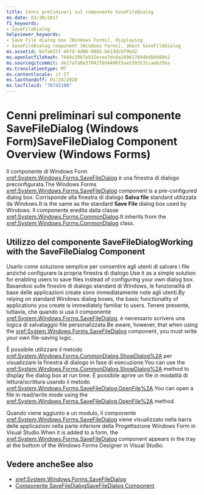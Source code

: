 ```yaml
---
title: Cenni preliminari sul componente SaveFileDialog
ms.date: 03/30/2017
f1_keywords:
- SaveFileDialog
helpviewer_keywords:
- Save File dialog box [Windows Forms], displaying
- SaveFileDialog component [Windows Forms], about SaveFileDialog
ms.assetid: be7a625f-46fd-4d06-9985-b613dcbf9bd2
ms.openlocfilehash: 7609c29b7e932ecee7dc8a289617094bd8d480e2
ms.sourcegitcommit: de17a7a0a37042f0d4406f5ae5393531caeb25ba
ms.translationtype: MT
ms.contentlocale: it-IT
ms.lasthandoff: 01/24/2020
ms.locfileid: "76743108"
---
```

# <a name="savefiledialog-component-overview-windows-forms"></a><span data-ttu-id="0cede-102">Cenni preliminari sul componente SaveFileDialog (Windows Form)</span><span class="sxs-lookup"><span data-stu-id="0cede-102">SaveFileDialog Component Overview (Windows Forms)</span></span>

<span data-ttu-id="0cede-103">Il componente di Windows Form <xref:System.Windows.Forms.SaveFileDialog> è una finestra di dialogo preconfigurata.</span><span class="sxs-lookup"><span data-stu-id="0cede-103">The Windows Forms <xref:System.Windows.Forms.SaveFileDialog> component is a pre-configured dialog box.</span></span> <span data-ttu-id="0cede-104">Corrisponde alla finestra di dialogo **Salva file** standard utilizzata da Windows.</span><span class="sxs-lookup"><span data-stu-id="0cede-104">It is the same as the standard **Save File** dialog box used by Windows.</span></span> <span data-ttu-id="0cede-105">Il componente eredita dalla classe <xref:System.Windows.Forms.CommonDialog>.</span><span class="sxs-lookup"><span data-stu-id="0cede-105">It inherits from the <xref:System.Windows.Forms.CommonDialog> class.</span></span>

## <a name="working-with-the-savefiledialog-component"></a><span data-ttu-id="0cede-106">Utilizzo del componente SaveFileDialog</span><span class="sxs-lookup"><span data-stu-id="0cede-106">Working with the SaveFileDialog Component</span></span>

<span data-ttu-id="0cede-107">Usarlo come soluzione semplice per consentire agli utenti di salvare i file anziché configurare la propria finestra di dialogo.</span><span class="sxs-lookup"><span data-stu-id="0cede-107">Use it as a simple solution for enabling users to save files instead of configuring your own dialog box.</span></span> <span data-ttu-id="0cede-108">Basandosi sulle finestre di dialogo standard di Windows, le funzionalità di base delle applicazioni create sono immediatamente note agli utenti.</span><span class="sxs-lookup"><span data-stu-id="0cede-108">By relying on standard Windows dialog boxes, the basic functionality of applications you create is immediately familiar to users.</span></span> <span data-ttu-id="0cede-109">Tenere presente, tuttavia, che quando si usa il componente <xref:System.Windows.Forms.SaveFileDialog>, è necessario scrivere una logica di salvataggio file personalizzata.</span><span class="sxs-lookup"><span data-stu-id="0cede-109">Be aware, however, that when using the <xref:System.Windows.Forms.SaveFileDialog> component, you must write your own file-saving logic.</span></span>

<span data-ttu-id="0cede-110">È possibile utilizzare il metodo <xref:System.Windows.Forms.CommonDialog.ShowDialog%2A> per visualizzare la finestra di dialogo in fase di esecuzione.</span><span class="sxs-lookup"><span data-stu-id="0cede-110">You can use the <xref:System.Windows.Forms.CommonDialog.ShowDialog%2A> method to display the dialog box at run time.</span></span> <span data-ttu-id="0cede-111">È possibile aprire un file in modalità di lettura/scrittura usando il metodo <xref:System.Windows.Forms.SaveFileDialog.OpenFile%2A>.</span><span class="sxs-lookup"><span data-stu-id="0cede-111">You can open a file in read/write mode using the <xref:System.Windows.Forms.SaveFileDialog.OpenFile%2A> method.</span></span>

<span data-ttu-id="0cede-112">Quando viene aggiunto a un modulo, il componente <xref:System.Windows.Forms.SaveFileDialog> viene visualizzato nella barra delle applicazioni nella parte inferiore della Progettazione Windows Form in Visual Studio.</span><span class="sxs-lookup"><span data-stu-id="0cede-112">When it is added to a form, the <xref:System.Windows.Forms.SaveFileDialog> component appears in the tray at the bottom of the Windows Forms Designer in Visual Studio.</span></span>

## <a name="see-also"></a><span data-ttu-id="0cede-113">Vedere anche</span><span class="sxs-lookup"><span data-stu-id="0cede-113">See also</span></span>

- <xref:System.Windows.Forms.SaveFileDialog>
- [<span data-ttu-id="0cede-114">Componente SaveFileDialog</span><span class="sxs-lookup"><span data-stu-id="0cede-114">SaveFileDialog Component</span></span>](savefiledialog-component-windows-forms.md)
